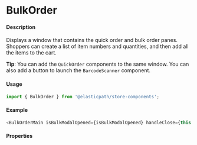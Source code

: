 # BulkOrder

#### Description

Displays a window that contains the quick order and  bulk order panes. Shoppers can create a list of item numbers and quantities, and then add all the items to the cart.

**Tip**: You can add the `QuickOrder` components to the same window. You can also add a button to launch the `BarcodeScanner` component.

#### Usage

```js
import { BulkOrder } from '@elasticpath/store-components';
```

#### Example

```js
<BulkOrderMain isBulkModalOpened={isBulkModalOpened} handleClose={this.handleBulkModalClose} cartData={cartData} />
```

#### Properties

<!-- PROPS -->
